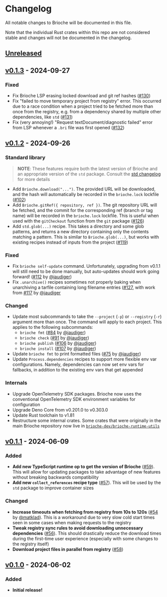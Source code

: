 # Changelog

All notable changes to Brioche will be documented in this file.

Note that the individual Rust crates within this repo are not considered stable and changes will not be documented in the changelog.

## [Unreleased]

## [v0.1.3] - 2024-09-27

### Fixed

- Fix Brioche LSP erasing locked download and git ref hashes ([#130](https://github.com/brioche-dev/brioche/pull/130))
- Fix "failed to move temporary project from registry" error. This occurred due to a race condition when a project tried to be fetched more than once from the registry, e.g. from a dependency shared by multiple other dependencies, like `std` ([#131](https://github.com/brioche-dev/brioche/pull/131))
- Fix (very annoying!) "Request textDocument/diagnostic failed" error from LSP whenever a `.bri` file was first opened ([#132](https://github.com/brioche-dev/brioche/pull/132))

## [v0.1.2] - 2024-09-26

### Standard library

> **NOTE**: These features require both the latest version of Brioche and an appropriate version of the `std` package. Consult the [std changelog](https://github.com/brioche-dev/brioche-packages/blob/main/packages/std/CHANGELOG.md) for more details

- Add `Brioche.download("...")`. The provided URL will be downloaded, and the hash will automatically be recorded in the `brioche.lock` lockfile ([#102](https://github.com/brioche-dev/brioche/pull/102))
- Add `Brioche.gitRef({ repository, ref })`. The git repository URL will be fetched, and the commit for the corresponding ref (branch or tag name) will be recorded in the `brioche.lock` lockfile. This is useful when used with the `gitCheckout` function from the `git` package ([#126](https://github.com/brioche-dev/brioche/pull/126))
- Add `std.glob(...)` recipe. This takes a directory and some glob patterns, and returns a new directory containing only the contents matching a pattern. This is similar to `Brioche.glob(...)`, but works with existing recipes instead of inputs from the project ([#119](https://github.com/brioche-dev/brioche/pull/119))

### Fixed

- Fix `brioche self-update` command. Unfortunately, upgrading from v0.1.1 will still need to be done manually, but auto-updates should work going forward! ([#112](https://github.com/brioche-dev/brioche/pull/112) by [@jaudiger](https://github.com/jaudiger))
- Fix `.unarchive()` recipes sometimes not properly baking when unarchiving a tarfile containing long filename entries ([#127](https://github.com/brioche-dev/brioche/pull/127), with work from [#117](https://github.com/brioche-dev/brioche/pull/117) by [@jaudiger](https://github.com/jaudiger)

### Changed

- Update most subcommands to take the `--project` (`-p`) or `--registry` (`-r`) argument more than once. The command will apply to each project. This applies to the following subcommands:
    - `brioche fmt` ([#84](https://github.com/brioche-dev/brioche/pull/84) by [@jaudiger](https://github.com/jaudiger))
    - `brioche check` ([#91](https://github.com/brioche-dev/brioche/pull/91) by [@jaudiger](https://github.com/jaudiger))
    - `brioche publish` ([#106](https://github.com/brioche-dev/brioche/pull/106) by [@jaudiger](https://github.com/jaudiger))
    - `brioche install` ([#107](https://github.com/brioche-dev/brioche/pull/107) by [@jaudiger](https://github.com/jaudiger))
- Update `brioche fmt` to print formatted files ([#75](https://github.com/brioche-dev/brioche/issues/75) by [@jaudiger](https://github.com/jaudiger))
- Update `Process.dependencies` recipes to support more flexible env var configurations. Namely, dependencies can now set env vars for fallbacks, in addition to the existing env vars that get appended

### Internals

- Upgrade OpenTelemetry SDK packages. Brioche now uses the conventional OpenTelemetry SDK environment variables for configuration
- Upgrade Deno Core from v0.201.0 to v0.303.0
- Update Rust toolchain to v1.81
- Restructure some internal crates. Some crates that were originally in the main Brioche repository now live in [`brioche-dev/brioche-runtime-utils`](https://github.com/brioche-dev/brioche-runtime-utils)

## [v0.1.1] - 2024-06-09

### Added

- **Add new TypeScript runtime op to get the version of Brioche** ([#59](https://github.com/brioche-dev/brioche/pull/59)). This will allow for updating packages to take advantage of new features without breaking backwards compatibility
- **Add new `collect_references` recipe type** ([#57](https://github.com/brioche-dev/brioche/pull/57)). This will be used by the `std` package to improve container sizes

### Changed

- **Increase timeouts when fetching from registry from 10s to 120s** ([#54](https://github.com/brioche-dev/brioche/pull/54) by [@matklad](https://github.com/matklad)). This is a workaround due to very slow cold start times seen in some cases when making requests to the registry
- **Tweak registry sync rules to avoid downloading unnecessary dependencies** ([#56](https://github.com/brioche-dev/brioche/pull/56)). This should drastically reduce the download times during the first-time user experience (especially with some changes to the registry itself)
- **Download project files in parallel from registry** ([#58](https://github.com/brioche-dev/brioche/pull/58))

## [v0.1.0] - 2024-06-02

### Added

- **Initial release!**

[Unreleased]: https://github.com/brioche-dev/brioche/compare/v0.1.3...HEAD
[v0.1.3]: https://github.com/brioche-dev/brioche/releases/tag/v0.1.3
[v0.1.2]: https://github.com/brioche-dev/brioche/releases/tag/v0.1.2
[v0.1.1]: https://github.com/brioche-dev/brioche/releases/tag/v0.1.1
[v0.1.0]: https://github.com/brioche-dev/brioche/releases/tag/v0.1.0
